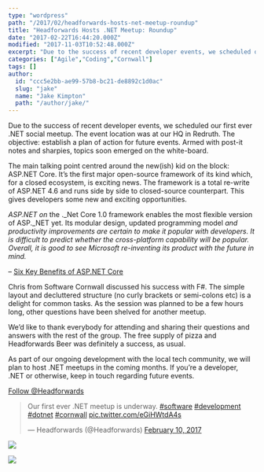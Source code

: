 ```yaml
---
type: "wordpress"
path: "/2017/02/headforwards-hosts-net-meetup-roundup"
title: "Headforwards Hosts .NET Meetup: Roundup"
date: "2017-02-22T16:44:20.000Z"
modified: "2017-11-03T10:52:48.000Z"
excerpt: "Due to the success of recent developer events, we scheduled our first ever .NET social meetup. The event location was at our HQ in Redruth. The objective: establish a plan of action for future events. Armed with post-it notes and sharpies, topics soon emerged on the white-board. The main talking point centred around the new(ish) …"
categories: ["Agile","Coding","Cornwall"]
tags: []
author:
  id: "ccc5e2bb-ae99-57b8-bc21-de8892c1d0ac"
  slug: "jake"
  name: "Jake Kimpton"
  path: "/author/jake/"
---
```

Due to the success of recent developer events, we scheduled our first ever .NET social meetup. The event location was at our HQ in Redruth. The objective: establish a plan of action for future events. Armed with post-it notes and sharpies, topics soon emerged on the white-board.

The main talking point centred around the new(ish) kid on the block: ASP.NET Core. It’s the first major open-source framework of its kind which, for a closed ecosystem, is exciting news. The framework is a total re-write of ASP.NET 4.6 and runs side by side to closed-source counterpart. This gives developers some new and exciting opportunities.

_ASP.NET on_ the ._Net Core 1.0 framework enables the most flexible version of ASP._NET yet. Its modular design, updated programming model _and productivity improvements are certain to make it popular with developers. It is difficult to predict whether the cross-platform capability will be popular. Overall, it is good to see Microsoft re-inventing its product with the future in mind._

– [Six Key Benefits of ASP.NET Core](http://www.trigent.com/blog/six-key-benefits-of-asp-net-core-1-0-which-make-it-different-better/)

Chris from Software Cornwall discussed his success with F#. The simple layout and decluttered structure (no curly brackets or semi-colons etc) is a delight for common tasks. As the session was planned to be a few hours long, other questions have been shelved for another meetup.

We’d like to thank everybody for attending and sharing their questions and answers with the rest of the group. The free supply of pizza and Headforwards Beer was definitely a success, as usual.

As part of our ongoing development with the local tech community, we will plan to host .NET meetups in the coming months. If you’re a developer, .NET or otherwise, keep in touch regarding future events.

[Follow @Headforwards](https://twitter.com/Headforwards)

> Our first ever .NET meetup is underway. [#software](https://twitter.com/hashtag/software?src=hash) [#development](https://twitter.com/hashtag/development?src=hash) [#dotnet](https://twitter.com/hashtag/dotnet?src=hash) [#cornwall](https://twitter.com/hashtag/cornwall?src=hash) [pic.twitter.com/eGiHWtdA4s](https://t.co/eGiHWtdA4s)
> 
> — Headforwards (@Headforwards) [February 10, 2017](https://twitter.com/Headforwards/status/830105259804618753)

![](https://www.headforwards.com/wp-content/uploads/2017/02/IMG_1364-web-2048-2-300x186.jpg)

![](https://www.headforwards.com/wp-content/uploads/2017/02/IMG_1357-web-2048-2-300x291.jpg)